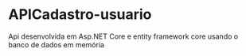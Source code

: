 # APICadastro-usuario
Api desenvolvida em Asp.NET Core e entity framework core usando o banco de dados em memória


